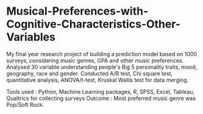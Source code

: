 # Musical-Preferences-with-Cognitive-Characteristics-Other-Variables

My final year research project of building a prediction model based on 1000 surveys, considering music genres, GPA and other music preferences. Analysed 30 variable understanding people's Big 5 personality traits, mood, geography, race and gender. 
Conducted A/B test, Chi square test, quantitative analysis, ANOVA/t-test, Kruskal Wallis test for data merging.

Tools used :  Python, Machine Learning packages, R, SPSS, Excel, Tableau, Qualtrics for collecting surveys
Outcome : Most preferred music genre was Pop/Soft Rock.
